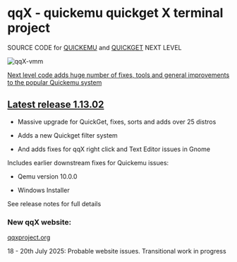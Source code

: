 # qqX  - quickemu quickget X terminal project

SOURCE CODE for [QUICKEMU](https://github.com/TuxVinyards/qqX/blob/main/qqX.builtins/freespirit/quickemu) and [QUICKGET](https://github.com/TuxVinyards/qqX/blob/main/qqX.builtins/freespirit/quickget)  NEXT LEVEL

![qqX-vmm](https://github.com/TuxVinyards/qqX/assets/3956806/18e5c495-8072-49a5-8b9c-e1302549efcf)

[Next level code adds huge number of fixes, tools and general improvements to the popular Quickemu system](https://tuxvinyards.github.io/qqX/docs/FreeBird)

## [Latest release 1.13.02](https://github.com/TuxVinyards/qqX/releases/latest)

- Massive upgrade for QuickGet, fixes, sorts and adds over 25 distros

- Adds a new Quickget filter system

- And adds fixes for qqX right click and Text Editor issues in Gnome

Includes earlier downstream fixes for Quickemu issues:

- Qemu version 10.0.0

- Windows Installer

See release notes for full details

### New qqX website: 

[qqxproject.org](https://qqxproject.org)

18 - 20th July 2025: Probable website issues. Transitional work in progress
